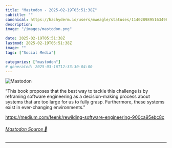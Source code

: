 ```yaml
---
title: "Mastodon - 2025-02-19T05:51:38Z"
subtitle: ""
canonical: https://hachyderm.io/users/mweagle/statuses/114028989516349609
description:
image: "/images/mastodon.png"

date: 2025-02-19T05:51:38Z
lastmod: 2025-02-19T05:51:38Z
image: ""
tags: ["Social Media"]

categories: ["mastodon"]
# generated: 2025-03-16T12:33:30-04:00
---
```

![Mastodon](/images/mastodon.png)

<p>“This book proposes that the best way to tackle this challenge is by reframing software engineering as a decision-making process about systems that are too large for us to fully grasp. Furthermore, these systems exist in ever-changing environments.”</p><p><a href="https://medium.com/feenk/rewilding-software-engineering-900ca95ebc8c" target="_blank" rel="nofollow noopener noreferrer" translate="no"><span class="invisible">https://</span><span class="ellipsis">medium.com/feenk/rewilding-sof</span><span class="invisible">tware-engineering-900ca95ebc8c</span></a></p>


###### [Mastodon Source 🐘](https://hachyderm.io/@mweagle/114028989516349609)

___
